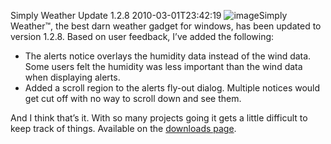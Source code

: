 Simply Weather Update 1.2.8
2010-03-01T23:42:19
![image](http://az667460.vo.msecnd.net/cdn/images/blog/SimplyWeatherUpdate_104AE/image.png)Simply Weather™, the best darn weather gadget for windows, has been updated to version 1.2.8. Based on user feedback, I’ve added the following:

  * The alerts notice overlays the humidity data instead of the wind data. Some users felt the humidity was less important than the wind data when displaying alerts. 
  * Added a scroll region to the alerts fly-out dialog. Multiple notices would get cut off with no way to scroll down and see them. 

And I think that’s it. With so many projects going it gets a little difficult to keep track of things. Available on the [downloads page](/downloads). 
